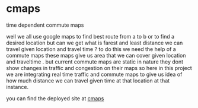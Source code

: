 # cmaps
time dependent commute maps

well we all use google maps to find best route from a to b or to find a desired location but can we get what is farest and least distance we can travel given location and travel time ? to do this we need the help of a commute maps these maps give us area that we can cover given location and traveltime . but current commute maps are static in nature they dont show changes in traffic and congestion on their maps so here in this project we are integrating real time traffic and commute maps to give us idea of how much distance we can travel given time at that location at that instance.

you can find the deployed site at <a href="http://scmaps.netlify.app">cmaps</a>
